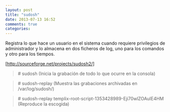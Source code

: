 ```yaml
---
layout: post
title: "sudosh"
date: 2013-07-13 16:52
comments: true
categories: 
---
```

Registra lo que hace un usuario en el sistema cuando requiere privilegios de administrador y lo almacena en dos ficheros de log, uno para los comandos y otro para los tiempos.

[http://sourceforge.net/projects/sudosh2/]

>\# sudosh (Inicia la grabación de todo lo que ocurre en la consola)

>\# sudosh-replay (Muestra las grabaciones archivadas en /var/log/sudosh/)

>\# sudosh-replay templix-root-script-1353428989-Eji70wlZOAuIE4HM (Reproduce la escogida)

